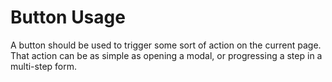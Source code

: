 # Button Usage

A button should be used to trigger some sort of action on the current page. That action can be as simple as opening a modal, or progressing a step in a multi-step form.
